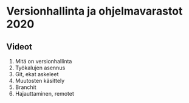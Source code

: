 # Versionhallinta ja ohjelmavarastot 2020

## Videot

1. Mitä on versionhallinta
2. Työkalujen asennus
3. Git, ekat askeleet
4. Muutosten käsittely
5. Branchit
6. Hajauttaminen, remotet
